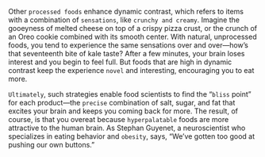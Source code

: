 Other `processed foods` enhance dynamic contrast, which refers to
items with a combination of `sensations`, like `crunchy and creamy`.
Imagine the gooeyness of melted cheese on top of a crispy pizza crust,
or the crunch of an Oreo cookie combined with its smooth center.
With natural, unprocessed foods, you tend to experience the same
sensations over and over—how’s that seventeenth bite of kale taste?
After a few minutes, your brain loses interest and you begin to feel full.
But foods that are high in dynamic contrast keep the experience `novel`
and interesting, encouraging you to eat more.

`Ultimately`, such strategies enable food scientists to find the “`bliss`
point” for each product—the `precise` combination of salt, sugar, and fat
that excites your brain and keeps you coming back for more. The
result, of course, is that you overeat because `hyperpalatable` foods are
more attractive to the human brain. As Stephan Guyenet, a
neuroscientist who specializes in eating behavior and `obesity`, says,
“We’ve gotten too good at pushing our own buttons.”
